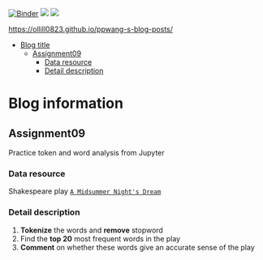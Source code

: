 [//]: # (This template replaces README.md when someone creates a new repo with the fastpages template.)

[![Binder](https://mybinder.org/badge_logo.svg)](https://mybinder.org/v2/gh/ollill0823/ppwang-s-blog-posts/HEAD)
![](https://github.com/ollill0823/ppwang-s-blog-posts/workflows/CI/badge.svg) 
![](https://github.com/ollill0823/ppwang-s-blog-posts/workflows/GH-Pages%20Status/badge.svg) 


https://ollill0823.github.io/ppwang-s-blog-posts/

- [Blog title](#Blog-title)
  - [Assignment09](#Assignment09)
    - [Data resource](#Data-resource)
    - [Detail description](#Detail-description)

# Blog information

  ## Assignment09 

  Practice token and word analysis from Jupyter

  ### Data resource

  Shakespeare play [`A Midsummer Night's Dream`](http://shakespeare.mit.edu/midsummer/full.html) 

  ### Detail description
  1. **Tokenize** the words and **remove** stopword
  2. Find the **top 20** most frequent words in the play
  3. **Comment** on whether these words give an accurate sense of the play
